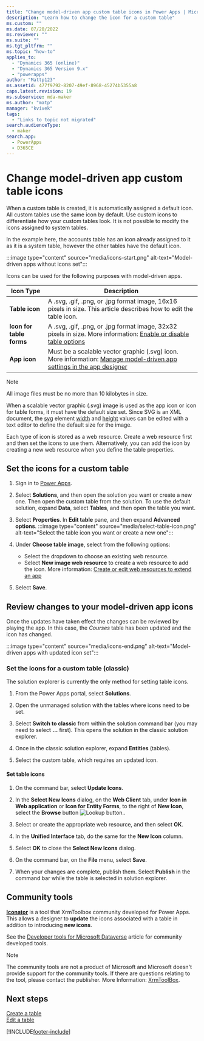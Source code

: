 ```yaml
---
title: "Change model-driven app custom table icons in Power Apps | MicrosoftDocs"
description: "Learn how to change the icon for a custom table"
ms.custom: ""
ms.date: 07/20/2022
ms.reviewer: ""
ms.suite: ""
ms.tgt_pltfrm: ""
ms.topic: "how-to"
applies_to: 
  - "Dynamics 365 (online)"
  - "Dynamics 365 Version 9.x"
  - "powerapps"
author: "Mattp123"
ms.assetid: 477f9792-8207-49ef-8968-45274b5355a8
caps.latest.revision: 19
ms.subservice: mda-maker
ms.author: "matp"
manager: "kvivek"
tags: 
  - "Links to topic not migrated"
search.audienceType: 
  - maker
search.app: 
  - PowerApps
  - D365CE
---
```

# Change model-driven app custom table icons

When a custom table is created, it is automatically assigned a default icon. All custom tables use the same icon by default. Use custom icons to differentiate how your custom tables look. It is not possible to modify the icons assigned to system tables.

In the example here, the accounts table has an icon already assigned to it as it is a system table, however the other tables have the default icon.

:::image type="content" source="media/icons-start.png" alt-text="Model-driven apps without icons set":::
  
Icons can be used for the following purposes with model-driven apps.

|Icon Type  |Description  |
|---------|---------|
|**Table icon**|A .svg, .gif, .png, or .jpg format image, 16x16 pixels in size. This article describes how to edit the table icon. |
|**Icon for table forms**|A .svg, .gif, .png, or .jpg format image, 32x32 pixels in size. More information: [ Enable or disable table options](../data-platform/edit-entities.md#enable-or-disable-table-options) |
|**App icon**|Must be a scalable vector graphic (.svg) icon. More information: [Manage model-driven app settings in the app designer](app-properties.md) |

> [!NOTE]
> All image files must be no more than 10 kilobytes in size.
>
> When a scalable vector graphic (.svg) image is used as the app icon or icon for table forms, it must have the default size set. Since SVG is an XML document, the [svg](https://developer.mozilla.org/docs/Web/SVG/Element/svg) element [width](https://developer.mozilla.org/docs/Web/SVG/Attribute/width) and [height](https://developer.mozilla.org/docs/Web/SVG/Attribute/height) values can be edited with a text editor to define the default size for the image.

Each type of icon is stored as a web resource. Create a web resource first and then set the icons to use them. Alternatively, you can add the icon by creating a new web resource when you define the table properties.

## Set the icons for a custom table

1. Sign in to [Power Apps](https://make.powerapps.com/?utm_source=padocs&utm_medium=linkinadoc&utm_campaign=referralsfromdoc).  

1. Select **Solutions**, and then open the solution you want or create a new one. Then open the custom table from the solution. To use the default solution, expand **Data**, select **Tables**, and then open the table you want.

1. Select **Properties**. In **Edit table** pane, and then expand **Advanced options**.
   :::image type="content" source="media/select-table-icon.png" alt-text="Select the table icon you want or create a new one":::

1. Under **Choose table image**, select from the following options:
   - Select the dropdown to choose an existing web resource.
   - Select **New image web resource** to create a web resource to add the icon. More information: [Create or edit web resources to extend an app](create-edit-web-resources.md) 

1. Select **Save**.

## Review changes to your model-driven app icons

Once the updates have taken effect the changes can be reviewed by playing the app.  In this case, the *Courses* table has been updated and the icon has changed.  

:::image type="content" source="media/icons-end.png" alt-text="Model-driven apps with updated icon set":::

### Set the icons for a custom table (classic)

The solution explorer is currently the only method for setting table icons.

1. From the Power Apps portal, select **Solutions**.
2. Open the unmanaged solution with the tables where icons need to be set.
3. Select **Switch to classic** from within the solution command bar (you may need to select **...** first). This opens the solution in the classic solution explorer.

4. Once in the classic solution explorer, expand **Entities** (tables).

5. Select the custom table, which requires an updated icon.

#### Set table icons

1. On the command bar, select **Update Icons**.  
  
2. In the **Select New Icons** dialog, on the **Web Client** tab, under **Icon in Web application** or **Icon for Entity Forms**, to the right of **New Icon**, select the **Browse** button ![Lookup button.](media/lookup-button-4.gif).
3. Select or create the appropriate web resource, and then select **OK**.
4. In the **Unified Interface** tab, do the same for the **New Icon** column.
5. Select **OK** to close the **Select New Icons** dialog.
6. On the command bar, on the **File** menu, select **Save**.  
7. When your changes are complete, publish them. Select **Publish** in the command bar while the table is selected in solution explorer.

## Community tools

**[Iconator](https://www.xrmtoolbox.com/plugins/MscrmTools.Iconator/)** is a tool that XrmToolbox community developed for Power Apps. This allows a designer to **update** the icons associated with a table in addition to introducing **new icons**.

See the [Developer tools for Microsoft Dataverse](../../developer/data-platform/developer-tools.md) article for community developed tools.

> [!NOTE]
> The community tools are not a product of Microsoft and Microsoft doesn't provide support for the community tools.
> If there are questions relating to the tool, please contact the publisher. More Information: [XrmToolBox](https://www.xrmtoolbox.com).

## Next steps

[Create a table](/powerapps/maker/model-driven-apps/data-platform-create-entity)<br />
[Edit a table](../data-platform/edit-entities.md)


[!INCLUDE[footer-include](../../includes/footer-banner.md)]